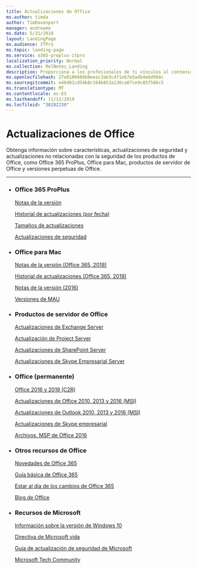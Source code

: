 ```yaml
---
title: Actualizaciones de Office
ms.author: timda
author: TimDavenport
manager: andrewmo
ms.date: 5/31/2018
layout: LandingPage
ms.audience: ITPro
ms.topic: landing-page
ms.service: o365-proplus-itpro
localization_priority: Normal
ms.collection: RelNotes_Landing
description: Proporciona a los profesionales de ti vínculos al contenido de la versión de Office para Office 365 ProPlus, Office para Mac, Perpetual Office y productos de servidor de Office
ms.openlocfilehash: 27e010048db0eeac3ab3c4f1eb7e5adb4e6d994c
ms.sourcegitcommit: e46d02cd54b8c164b853a130ca07ce9c85f586c5
ms.translationtype: MT
ms.contentlocale: es-ES
ms.lasthandoff: 11/12/2019
ms.locfileid: "38282238"
---
```

# <a name="office-updates"></a>Actualizaciones de Office

  
Obtenga información sobre características, actualizaciones de seguridad y actualizaciones no relacionadas con la seguridad de los productos de Office, como Office 365 ProPlus, Office para Mac, productos de servidor de Office y versiones perpetuas de Office.
  

---

<ul class="panelContent cardsW">
    <li>
        <div class="cardSize">
            <div class="cardPadding">
                <div class="card">
                    <div class="cardText">
                        <h3>Office 365 ProPlus</h3>
                        <p><a href="release-notes-office365-proplus.md">Notas de la versión</a></p>
                        <p><a href="update-history-office365-proplus-by-date.md">Historial de actualizaciones (por fecha)</a></p>
                        <p><a href="download-sizes-office365-proplus-updates.md">Tamaños de actualizaciones</a></p>
                        <p><a href="office365-proplus-security-updates.md">Actualizaciones de seguridad</a></p>
                    </div>
                </div>
            </div>
        </div>
    </li>
    <li>
        <div class="cardSize">
            <div class="cardPadding">
                <div class="card">
                    <div class="cardText">
                        <h3>Office para Mac</h3>
                        <p><a href="release-notes-office-for-mac.md">Notas de la versión (Office 365, 2019)</a></p>
                        <p><a href="update-history-office-for-mac.md">Historial de actualizaciones (Office 365, 2019)</a></p>
                        <p><a href="release-notes-office-2016-mac.md">Notas de la versión (2016)</a></p>
                        <p><a href="release-history-microsoft-autoupdate.md">Versiones de MAU</a></p>
                     </div>
                </div>
            </div>
        </div>
    </li>
    <li>
        <div class="cardSize">
            <div class="cardPadding">
                <div class="card">
                    <div class="cardText">
                        <h3>Productos de servidor de Office</h3>
                        <p><a href="https://docs.microsoft.com/Exchange/new-features/build-numbers-and-release-dates">Actualizaciones de Exchange Server</a></p>
                        <p><a href="project-server-updates.md">Actualización de Project Server</a></p>
                        <p><a href="sharepoint-updates.md">Actualizaciones de SharePoint Server</a></p>
                        <p><a href="https://docs.microsoft.com/SkypeForBusiness/sfb-server-updates">Actualizaciones de Skype Empresarial Server</a></p>
               </div>
                </div>
            </div>
        </div> 
    </li>
</ul>  


<ul class="panelContent cardsW">
    <li>
        <div class="cardSize">
            <div class="cardPadding">
                <div class="card">
                    <div class="cardText">
                        <h3>Office (permanente)</h3>
                            <p><a href="update-history-office-2019.md">Office 2016 y 2019 (C2R)</a></p>
                            <p><a href="office-updates-msi.md">Actualizaciones de Office 2010, 2013 y 2016 (MSI)</a></p>
                            <p><a href="outlook-updates-msi.md">Actualizaciones de Outlook 2010, 2013 y 2016 (MSI)</a></p>
                            <p><a href="https://docs.microsoft.com/SkypeForBusiness/sfb-client-updates">Actualizaciones de Skype empresarial</a></p>
                            <p><a href="msp-files-office-2016.md">Archivos. MSP de Office 2016</a></p>
                    </div>
                </div>
            </div>
        </div>
    </li>
    <li>
        <div class="cardSize">
            <div class="cardPadding">
                <div class="card">
                    <div class="cardText">
                        <h3>Otros recursos de Office</h3>
                            <p><a href="https://support.office.com/article/95c8d81d-08ba-42c1-914f-bca4603e1426">Novedades de Office 365</a></p>
                            <p><a href="https://www.microsoft.com/microsoft-365/roadmap?rtc=2&filters=O365">Guía básica de Office 365</a></p>
                            <p><a href="https://support.office.com/article/719f4904-cbdd-4889-a0cf-fbd7837dfecd">Estar al día de los cambios de Office 365</a></p>
                            <p><a href="https://www.microsoft.com/microsoft-365/blog/office/">Blog de Office</a></p>
                    </div>
                </div>
            </div>
        </div>
    </li>
    <li>
        <div class="cardSize">
            <div class="cardPadding">
                <div class="card">
                    <div class="cardText">
                        <h3>Recursos de Microsoft</h3>
                            <p><a href="https://www.microsoft.com/itpro/windows-10/release-information">Información sobre la versión de Windows 10</a></p>
                            <p><a href="https://support.microsoft.com/lifecycle">Directiva de Microsoft vida</a></p>
                            <p><a href="https://portal.msrc.microsoft.com/">Guía de actualización de seguridad de Microsoft</a></p>
                            <p><a href="https://techcommunity.microsoft.com/">Microsoft Tech Community</a></p>
                    </div>
                </div>
            </div>
        </div>
    </li>
</ul>  
